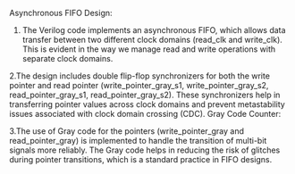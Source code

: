 Asynchronous FIFO Design:

1. The Verilog code implements an asynchronous FIFO, which allows data transfer between two different clock domains (read_clk and write_clk). This is evident in the way we manage read and write operations with separate clock domains.

2.The design includes double flip-flop synchronizers for both the write pointer and read pointer (write_pointer_gray_s1, write_pointer_gray_s2, read_pointer_gray_s1, read_pointer_gray_s2). These synchronizers help in transferring pointer values across clock domains and prevent metastability issues associated with clock domain crossing (CDC).
Gray Code Counter:

3.The use of Gray code for the pointers (write_pointer_gray and read_pointer_gray) is implemented to handle the transition of multi-bit signals more reliably. The Gray code helps in reducing the risk of glitches during pointer transitions, which is a standard practice in FIFO designs.
